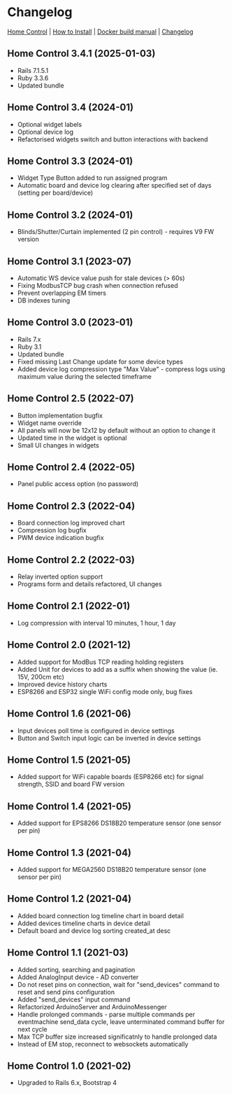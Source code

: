 # Changelog

[Home Control](README.md) | [How to Install](INSTALL.md) | [Docker build manual](BUILD.md) | [Changelog](CHANGELOG.md)

## Home Control 3.4.1 (2025-01-03)
  * Rails 7.1.5.1
  * Ruby 3.3.6
  * Updated bundle

## Home Control 3.4 (2024-01)
  * Optional widget labels
  * Optional device log
  * Refactorised widgets switch and button interactions with backend

## Home Control 3.3 (2024-01)
  * Widget Type Button added to run assigned program
  * Automatic board and device log clearing after specified set of days (setting per board/device)

## Home Control 3.2 (2024-01)
  * Blinds/Shutter/Curtain implemented (2 pin control) - requires V9 FW version

## Home Control 3.1 (2023-07)
  * Automatic WS device value push for stale devices (> 60s)
  * Fixing ModbusTCP bug crash when connection refused
  * Prevent overlapping EM timers
  * DB indexes tuning

## Home Control 3.0 (2023-01)
  * Rails 7.x
  * Ruby 3.1
  * Updated bundle
  * Fixed missing Last Change update for some device types
  * Added device log compression type "Max Value" - compress logs using maximum value during the selected timeframe

## Home Control 2.5 (2022-07)
  * Button implementation bugfix
  * Widget name override
  * All panels will now be 12x12 by default without an option to change it
  * Updated time in the widget is optional
  * Small UI changes in widgets

## Home Control 2.4 (2022-05)
  * Panel public access option (no password)

## Home Control 2.3 (2022-04)
  * Board connection log improved chart
  * Compression log bugfix
  * PWM device indication bugfix

## Home Control 2.2 (2022-03)
  * Relay inverted option support
  * Programs form and details refactored, UI changes

## Home Control 2.1 (2022-01)
  * Log compression with interval 10 minutes, 1 hour, 1 day

## Home Control 2.0 (2021-12)
  * Added support for ModBus TCP reading holding registers
  * Added Unit for devices to add as a suffix when showing the value (ie. 15V, 200cm etc)
  * Improved device history charts
  * ESP8266 and ESP32 single WiFi config mode only, bug fixes

## Home Control 1.6 (2021-06)
  * Input devices poll time is configured in device settings
  * Button and Switch input logic can be inverted in device settings

## Home Control 1.5 (2021-05)
  * Added support for WiFi capable boards (ESP8266 etc) for signal strength, SSID and board FW version

## Home Control 1.4 (2021-05)
  * Added support for EPS8266 DS18B20 temperature sensor (one sensor per pin)

## Home Control 1.3 (2021-04)
  * Added support for MEGA2560 DS18B20 temperature sensor (one sensor per pin)

## Home Control 1.2 (2021-04)
  * Added board connection log timeline chart in board detail
  * Added devices timeline charts in device detail
  * Default board and device log sorting created_at desc

## Home Control 1.1 (2021-03)
  * Added sorting, searching and pagination
  * Added AnalogInput device - AD converter
  * Do not reset pins on connection, wait for "send_devices" command to reset and send pins configuration
  * Added "send_devices" input command
  * Refactorized ArduinoServer and ArduinoMessenger
  * Handle prolonged commands - parse multiple commands per eventmachine send_data cycle, leave unterminated command buffer for next cycle
  * Max TCP buffer size increased significatnly to handle prolonged data
* Instead of EM stop, reconnect to websockets automatically

## Home Control 1.0 (2021-02)
* Upgraded to Rails 6.x, Bootstrap 4
